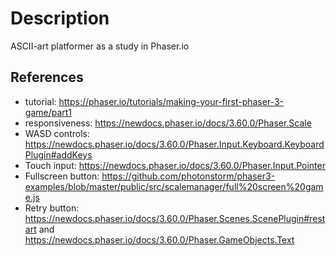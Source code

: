 # Description

ASCII-art platformer as a study in Phaser.io

## References
- tutorial: https://phaser.io/tutorials/making-your-first-phaser-3-game/part1
- responsiveness: https://newdocs.phaser.io/docs/3.60.0/Phaser.Scale
- WASD controls: https://newdocs.phaser.io/docs/3.60.0/Phaser.Input.Keyboard.KeyboardPlugin#addKeys
- Touch input: https://newdocs.phaser.io/docs/3.60.0/Phaser.Input.Pointer
- Fullscreen button: https://github.com/photonstorm/phaser3-examples/blob/master/public/src/scalemanager/full%20screen%20game.js
- Retry button: https://newdocs.phaser.io/docs/3.60.0/Phaser.Scenes.ScenePlugin#restart
    and https://newdocs.phaser.io/docs/3.60.0/Phaser.GameObjects.Text
